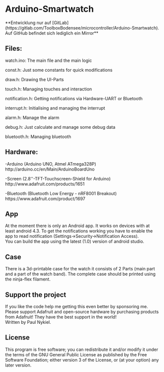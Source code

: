 <h1>Arduino-Smartwatch</h1>
  **Entwicklung nur auf [GitLab](https://gitlab.com/ToolboxBodensee/microcontroller/Arduino-Smartwatch). Auf GitHub befindet sich lediglich ein Mirror**
  <h2>Files:</h2>
  <p>watch.ino:        The main file and the main logic</p>
  <p>const.h:        Just some constants for quick modifications</p>
  <p>draw.h:         Drawing the UI-Parts</p>
  <p>touch.h:        Managing touches and interaction</p>
  <p>notification.h: Getting notifications via Hardware-UART or Bluetooth</p>
  <p>interrupt.h:    Initialising and managing the interrupt</p>
  <p>alarm.h:        Manage the alarm</p>
  <p>debug.h:        Just calculate and manage some debug data</p>
  <p>bluetooth.h:    Managing bluetooth</p>
  
  <h2>Hardware:</h2>
    <p>-Arduino (Arduino UNO, Atmel ATmega328P)
     http://arduino.cc/en/Main/ArduinoBoardUno</p>
    <p>-Screen (2.8''-TFT-Touchscreen-Shield for Arduino)
     http://www.adafruit.com/products/1651</p>
    <p>-Bluetooth (Bluetooth Low Energy - nRF8001 Breakout)
     https://www.adafruit.com/product/1697</p>
     
  <h2>App</h2>
  At the moment there is only an Android app. It works on devices with at least android 4.3. To get the notifications working you have to enable the app to read notification (Settings->Security->Notification Access).<br>
  You can build the app using the latest (1.0) version of android studio.

  <h2>Case</h2>
  There is a 3d-printable case for the watch it consists of 2 Parts (main part and a part of the watch band).
  The complete case should be printed using the ninja-flex filament.

  <h2>Support the project</h2>
  If you like the code help me getting this even better
  by sponsoring me. <br>
  Please support Adafruit and open-source hardware by purchasing
  products from Adafruit! They have the best support in the world!<br>
  Written by Paul Nykiel.<br>
  <h2>License</h2>
  
  This program is free software; you can redistribute it and/or modify
  it under the terms of the GNU General Public License as published by
  the Free Software Foundation; either version 3 of the License, or
  (at your option) any later version.<br>

